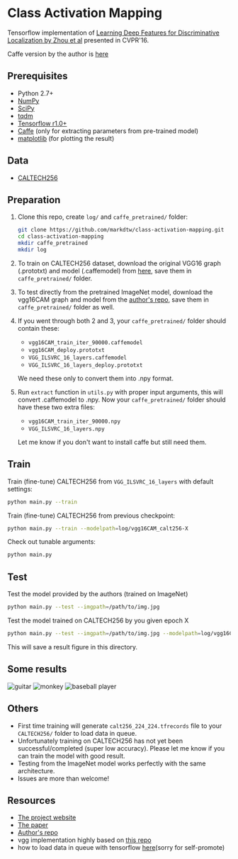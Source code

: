 # Class Activation Mapping
Tensorflow implementation of [Learning Deep Features for Discriminative Localization by Zhou et al](http://cnnlocalization.csail.mit.edu/Zhou_Learning_Deep_Features_CVPR_2016_paper.pdf) presented in CVPR'16.

Caffe version by the author is [here](https://github.com/metalbubble/CAM)

## Prerequisites
- Python 2.7+
- [NumPy](http://www.numpy.org/)
- [SciPy](https://www.scipy.org/)
- [tqdm](https://pypi.python.org/pypi/tqdm)
- [Tensorflow r1.0+](https://www.tensorflow.org/install/)
- [Caffe](https://github.com/bvlc/caffe) (only for extracting parameters from pre-trained model)
- [matplotlib](https://matplotlib.org/index.html) (for plotting the result)


## Data
- [CALTECH256](http://www.vision.caltech.edu/Image_Datasets/Caltech256/)


## Preparation
1. Clone this repo, create `log/` and `caffe_pretrained/` folder:
    ```bash
    git clone https://github.com/markdtw/class-activation-mapping.git
    cd class-activation-mapping
    mkdir caffe_pretrained
    mkdir log
    ```
2. To train on CALTECH256 dataset, download the original VGG16 graph (.prototxt) and model (.caffemodel) from [here](https://gist.github.com/ksimonyan/211839e770f7b538e2d8), save them in `caffe_pretrained/` folder.

3. To test directly from the pretrained ImageNet model, download the vgg16CAM graph and model from the [author's repo](https://github.com/metalbubble/CAM), save them in `caffe_pretrained/` folder as well.

4. If you went through both 2 and 3, your `caffe_pretrained/` folder should contain these:
    - `vgg16CAM_train_iter_90000.caffemodel`
    - `vgg16CAM_deploy.prototxt`
    - `VGG_ILSVRC_16_layers.caffemodel`
    - `VGG_ILSVRC_16_layers_deploy.prototxt`
    
    We need these only to convert them into .npy format.

5. Run `extract` function in `utils.py` with proper input arguments, this will convert .caffemodel to .npy. Now your `caffe_pretrained/` folder should have these two extra files:
    - `vgg16CAM_train_iter_90000.npy`
    - `VGG_ILSVRC_16_layers.npy`
    
    Let me know if you don't want to install caffe but still need them.


## Train
Train (fine-tune) CALTECH256 from `VGG_ILSVRC_16_layers` with default settings:
```bash
python main.py --train
```
Train (fine-tune) CALTECH256 from previous checkpoint:
```bash
python main.py --train --modelpath=log/vgg16CAM_calt256-X
```
Check out tunable arguments:
```bash
python main.py
```

## Test
Test the model provided by the authors (trained on ImageNet)
```bash
python main.py --test --imgpath=/path/to/img.jpg
```
Test the model trained on CALTECH256 by you given epoch X
```bash
python main.py --test --imgpath=/path/to/img.jpg --modelpath=log/vgg16CAM_calt256-X
```
This will save a result figure in this directory.

## Some results

![guitar](https://github.com/markdtw/class-activation-mapping/blob/master/result/kaleo.jpg)
![monkey](https://github.com/markdtw/class-activation-mapping/blob/master/result/monkey.jpg)
![baseball player](https://github.com/markdtw/class-activation-mapping/blob/master/result/ortiz.jpg)


## Others
- First time training will generate `calt256_224_224.tfrecords` file to your `CALTECH256/` folder to load data in queue.
- Unfortunately training on CALTECH256 has not yet been successful/completed (super low accuracy). Please let me know if you can train the model with good result.
- Testing from the ImageNet model works perfectly with the same architecture.
- Issues are more than welcome!


## Resources
- [The project website](http://cnnlocalization.csail.mit.edu/)
- [The paper](http://cnnlocalization.csail.mit.edu/Zhou_Learning_Deep_Features_CVPR_2016_paper.pdf)
- [Author's repo](https://github.com/metalbubble/CAM)
- vgg implementation highly based on [this repo](https://github.com/machrisaa/tensorflow-vgg)
- how to load data in queue with tensorflow [here](https://github.com/markdtw/tensorflow-queue-example)(sorry for self-promote)


